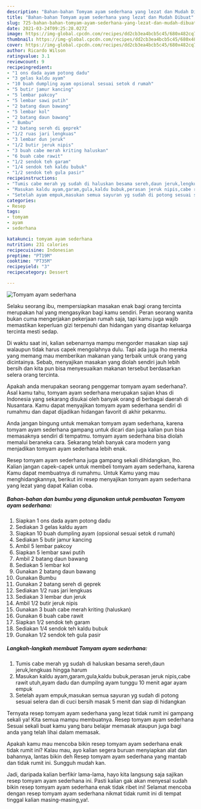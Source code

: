 ```yaml
---
description: "Bahan-bahan Tomyam ayam sederhana yang lezat dan Mudah Dibuat"
title: "Bahan-bahan Tomyam ayam sederhana yang lezat dan Mudah Dibuat"
slug: 725-bahan-bahan-tomyam-ayam-sederhana-yang-lezat-dan-mudah-dibuat
date: 2021-03-24T09:25:28.027Z
image: https://img-global.cpcdn.com/recipes/dd2cb3ea4bcb5c45/680x482cq70/tomyam-ayam-sederhana-foto-resep-utama.jpg
thumbnail: https://img-global.cpcdn.com/recipes/dd2cb3ea4bcb5c45/680x482cq70/tomyam-ayam-sederhana-foto-resep-utama.jpg
cover: https://img-global.cpcdn.com/recipes/dd2cb3ea4bcb5c45/680x482cq70/tomyam-ayam-sederhana-foto-resep-utama.jpg
author: Ricardo Wilson
ratingvalue: 3.1
reviewcount: 9
recipeingredient:
- "1 ons dada ayam potong dadu"
- "3 gelas kaldu ayam"
- "10 buah dumpling ayam opsional sesuai setok d rumah"
- "5 butir jamur kancing"
- "5 lembar pakcoy"
- "5 lembar sawi putih"
- "2 batang daun bawang"
- "5 lembar kol"
- "2 batang daun bawang"
- " Bumbu"
- "2 batang sereh di geprek"
- "1/2 ruas jari lengkuas"
- "3 lembar dun jeruk"
- "1/2 butir jeruk nipis"
- "3 buah cabe merah kriting haluskan"
- "6 buah cabe rawit"
- "1/2 sendok teh garam"
- "1/4 sendok teh kaldu bubuk"
- "1/2 sendok teh gula pasir"
recipeinstructions:
- "Tumis cabe merah yg sudah di haluskan besama sereh,daun jeruk,lengkuas hingga harum"
- "Masukan kaldu ayam,garam,gula,kaldu bubuk,perasan jeruk nipis,cabe rawit utuh,ayam dadu dan dumpilng ayam tunggu 10 menit agar ayam empuk"
- "Setelah ayam empuk,masukan semua sayuran yg sudah di potong sesuai selera dan di cuci bersih masak 5 menit dan siap di hidangkan"
categories:
- Resep
tags:
- tomyam
- ayam
- sederhana

katakunci: tomyam ayam sederhana 
nutrition: 231 calories
recipecuisine: Indonesian
preptime: "PT19M"
cooktime: "PT35M"
recipeyield: "3"
recipecategory: Dessert

---
```



![Tomyam ayam sederhana](https://img-global.cpcdn.com/recipes/dd2cb3ea4bcb5c45/680x482cq70/tomyam-ayam-sederhana-foto-resep-utama.jpg)

Selaku seorang ibu, mempersiapkan masakan enak bagi orang tercinta merupakan hal yang mengasyikan bagi kamu sendiri. Peran seorang  wanita bukan cuma mengerjakan pekerjaan rumah saja, tapi kamu juga wajib memastikan keperluan gizi terpenuhi dan hidangan yang disantap keluarga tercinta mesti sedap.

Di waktu  saat ini, kalian sebenarnya mampu mengorder masakan siap saji walaupun tidak harus capek mengolahnya dulu. Tapi ada juga lho mereka yang memang mau memberikan makanan yang terbaik untuk orang yang dicintainya. Sebab, menyajikan masakan yang diolah sendiri jauh lebih bersih dan kita pun bisa menyesuaikan makanan tersebut berdasarkan selera orang tercinta. 



Apakah anda merupakan seorang penggemar tomyam ayam sederhana?. Asal kamu tahu, tomyam ayam sederhana merupakan sajian khas di Indonesia yang sekarang disukai oleh banyak orang di berbagai daerah di Nusantara. Kamu dapat menyajikan tomyam ayam sederhana sendiri di rumahmu dan dapat dijadikan hidangan favorit di akhir pekanmu.

Anda jangan bingung untuk memakan tomyam ayam sederhana, karena tomyam ayam sederhana gampang untuk dicari dan juga kalian pun bisa memasaknya sendiri di tempatmu. tomyam ayam sederhana bisa diolah memalui beraneka cara. Sekarang telah banyak cara modern yang menjadikan tomyam ayam sederhana lebih enak.

Resep tomyam ayam sederhana juga gampang sekali dihidangkan, lho. Kalian jangan capek-capek untuk membeli tomyam ayam sederhana, karena Kamu dapat membuatnya di rumahmu. Untuk Kamu yang mau menghidangkannya, berikut ini resep menyajikan tomyam ayam sederhana yang lezat yang dapat Kalian coba.

<!--inarticleads1-->

##### Bahan-bahan dan bumbu yang digunakan untuk pembuatan Tomyam ayam sederhana:

1. Siapkan 1 ons dada ayam potong dadu
1. Sediakan 3 gelas kaldu ayam
1. Siapkan 10 buah dumpling ayam (opsional sesuai setok d rumah)
1. Sediakan 5 butir jamur kancing
1. Ambil 5 lembar pakcoy
1. Siapkan 5 lembar sawi putih
1. Ambil 2 batang daun bawang
1. Sediakan 5 lembar kol
1. Gunakan 2 batang daun bawang
1. Gunakan  Bumbu
1. Gunakan 2 batang sereh di geprek
1. Sediakan 1/2 ruas jari lengkuas
1. Sediakan 3 lembar dun jeruk
1. Ambil 1/2 butir jeruk nipis
1. Gunakan 3 buah cabe merah kriting (haluskan)
1. Gunakan 6 buah cabe rawit
1. Siapkan 1/2 sendok teh garam
1. Sediakan 1/4 sendok teh kaldu bubuk
1. Gunakan 1/2 sendok teh gula pasir




<!--inarticleads2-->

##### Langkah-langkah membuat Tomyam ayam sederhana:

1. Tumis cabe merah yg sudah di haluskan besama sereh,daun jeruk,lengkuas hingga harum
1. Masukan kaldu ayam,garam,gula,kaldu bubuk,perasan jeruk nipis,cabe rawit utuh,ayam dadu dan dumpilng ayam tunggu 10 menit agar ayam empuk
1. Setelah ayam empuk,masukan semua sayuran yg sudah di potong sesuai selera dan di cuci bersih masak 5 menit dan siap di hidangkan




Ternyata resep tomyam ayam sederhana yang lezat tidak rumit ini gampang sekali ya! Kita semua mampu membuatnya. Resep tomyam ayam sederhana Sesuai sekali buat kamu yang baru belajar memasak ataupun juga bagi anda yang telah lihai dalam memasak.

Apakah kamu mau mencoba bikin resep tomyam ayam sederhana enak tidak rumit ini? Kalau mau, ayo kalian segera buruan menyiapkan alat dan bahannya, lantas bikin deh Resep tomyam ayam sederhana yang mantab dan tidak rumit ini. Sungguh mudah kan. 

Jadi, daripada kalian berfikir lama-lama, hayo kita langsung saja sajikan resep tomyam ayam sederhana ini. Pasti kalian gak akan menyesal sudah bikin resep tomyam ayam sederhana enak tidak ribet ini! Selamat mencoba dengan resep tomyam ayam sederhana nikmat tidak rumit ini di tempat tinggal kalian masing-masing,ya!.

